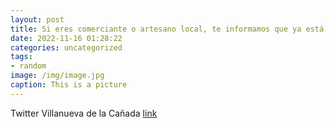```yaml
---
layout: post
title: Si eres comerciante o artesano local, te informamos que ya está publicada la convocatoria del ⭐XX Concurso de Escaparatismo Navi...
date: 2022-11-16 01:28:22
categories: uncategorized
tags:
- random
image: /img/image.jpg
caption: This is a picture
---
```

Twitter Villanueva de la Cañada [link](https://twitter.com/AytoVDLCanada/status/1592510109401612289)
